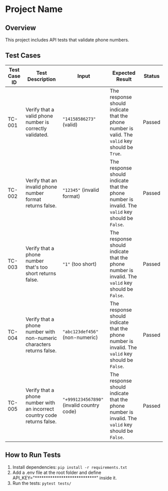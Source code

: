 # Project Name

## Overview
This project includes API tests that validate phone numbers.

## Test Cases

| **Test Case ID** | **Test Description**                                     | **Input**                   | **Expected Result**                                                                                          | **Status**   |
|------------------|-----------------------------------------------------------|-----------------------------|-------------------------------------------------------------------------------------------------------------|--------------|
| TC-001           | Verify that a valid phone number is correctly validated.  | `"14158586273"` (valid)     | The response should indicate that the phone number is valid. The `valid` key should be `True`.                | Passed       |
| TC-002           | Verify that an invalid phone number format returns false. | `"12345"` (invalid format)  | The response should indicate that the phone number is invalid. The `valid` key should be `False`.             | Passed       |
| TC-003           | Verify that a phone number that's too short returns false. | `"1"` (too short)           | The response should indicate that the phone number is invalid. The `valid` key should be `False`.             | Passed       |
| TC-004           | Verify that a phone number with non-numeric characters returns false. | `"abc123def456"` (non-numeric) | The response should indicate that the phone number is invalid. The `valid` key should be `False`.             | Passed       |
| TC-005           | Verify that a phone number with an incorrect country code returns false. | `"+9991234567890"` (invalid country code) | The response should indicate that the phone number is invalid. The `valid` key should be `False`.             | Passed       |

## How to Run Tests

1. Install dependencies: `pip install -r requirements.txt`
3. Add a .env file at the root folder and define API_KEY="****************************" inside it.
2. Run the tests: `pytest tests/`
